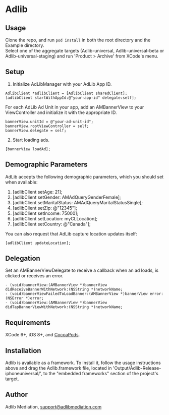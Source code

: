 # Adlib

## Usage

Clone the repo, and run `pod install` in both the root directory and the Example directory.  
Select one of the aggregate targets (Adlib-universal, Adlib-universal-beta or Adlib-universal-staging) and run 'Product > Archive' from XCode's menu.

## Setup

1.  Initialize AdLibManager with your AdLib App ID.
  ```obj-c
  AdlibClient *adlibClient = [AdlibClient sharedClient];
  [adlibClient startWithAppId:@"your-app-id" delegate:self];
  ```

  For each AdLib Ad Unit in your app, add an AMBannerView to your ViewController and initialize it with the appropriate ID.
  ```obj-c
  bannerView.unitId = @"your-ad-unit-id";
  bannerView.rootViewController = self;
  bannerView.delegate = self;
  ```

2. Start loading ads.
  ```obj-c
  [bannerView loadAd];
  ```
## Demographic Parameters

AdLib accepts the following demographic parameters, which you should set when available:

1. [adlibClient setAge: 21];
2. [adlibClient setGender: AMAdQueryGenderFemale];
3. [adlibClient setMaritalStatus: AMAdQueryMaritalStatusSingle];
4. [adlibClient setZip: @"12345"];
5. [adlibClient setIncome: 75000];
6. [adlibClient setLocation: myCLLocation];
7. [adlibClient setCountry: @"Canada"];

You can also request that AdLib capture location updates itself:

```obj-c
[adlibClient updateLocation];
```

## Delegation

Set an AMBannerViewDelegate to receive a callback when an ad loads, is clicked or receives an error.

```obj-c
- (void)bannerView:(AMBannerView *)bannerView didReceiveBannerWithNetwork:(NSString *)networkName;
- (void)bannerViewFailedToLoadBanner:(AMBannerView *)bannerView error:(NSError *)error;
- (void)bannerView:(AMBannerView *)bannerView didTapBannerViewWithNetwork:(NSString *)networkName;
```

## Requirements

XCode 6+, iOS 8+, and [CocoaPods](https://guides.cocoapods.org/using/index.html).

## Installation

Adlib is available as a framework.  To install it,  follow the usage instructions above and drag the Adlib.framework file, located in 'Output/Adlib-Release-iphoneuniversal/', to the "embedded frameworks" section of the project's target.

## Author

Adlib Mediation, support@adlibmediation.com
